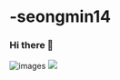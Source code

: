 # -seongmin14

### Hi there 👋

<!--
**Seongmin14/Seongmin14** is a ✨ _special_ ✨ repository because its `README.md` (this file) appears on your GitHub profile.

Here are some ideas to get you started:

- 🔭 I’m currently working on ...
- 🌱 I’m currently learning ...
- 👯 I’m looking to collaborate on ...
- 🤔 I’m looking for help with ...
- 💬 Ask me about ...
- 📫 How to reach me: ...
- 😄 Pronouns: ...
- ⚡ Fun fact: ...
-->

![images](https://github.com/Seongmin14/-seongmin14/assets/166467022/f926aceb-4496-4d4d-a5ed-81b61a94ae23)
<a href="https://www.instagram.com/seongmin5196/" target="_blank"><img src="https://img.shields.io/badge/김성민-0XFF?style=flat-square&logo=E4405F&logoColor=0XFFF"/></a>
